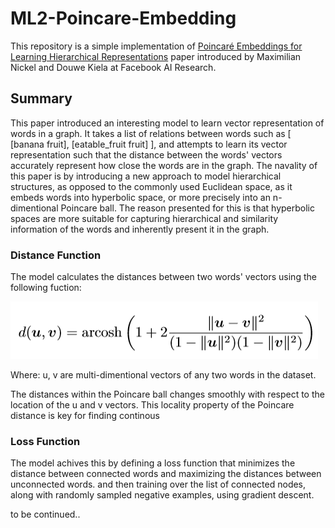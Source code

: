 # ML2-Poincare-Embedding

This repository is a simple implementation of [Poincaré Embeddings for Learning Hierarchical Representations](https://arxiv.org/abs/1705.08039) paper introduced by Maximilian Nickel and Douwe Kiela at Facebook AI Research.

## Summary

This paper introduced an interesting model to learn vector representation of words in a graph.
It takes a list of relations between words such as [ [banana fruit], [eatable_fruit fruit] ], and attempts to learn its vector representation such that the distance between the words' vectors accurately represent how close the words are in the graph.
The navality of this paper is by introducing a new approach to model hierarchical structures, as opposed to the commonly used Euclidean space, as it embeds words into hyperbolic space, or more precisely into an n-dimentional Poincare ball.
The reason presented for this is that hyperbolic spaces are more suitable for capturing hierarchical and similarity information of the words and inherently present it in the graph.

### Distance Function

The model calculates the distances between two words' vectors using the following fuction:

![distance function](imgs/001.PNG "distance function")

Where:
	u, v are multi-dimentional vectors of any two words in the dataset.

The distances within the Poincare ball changes smoothly with respect to the location of the u and v vectors.
This locality property of the Poincare distance is key for finding continous 

### Loss Function

The model achives this by defining a loss function that minimizes the distance between connected words and maximizing the distances between unconnected words.
and then training over the list of connected nodes, along with randomly sampled negative examples, using gradient descent.


to be continued..